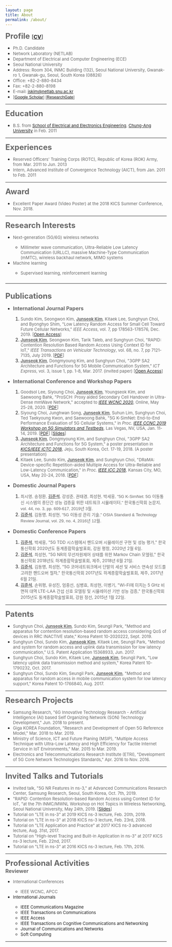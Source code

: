 ```yaml
---
layout: page
title: About
permalink: /about/
---
```


<div>
<div><strong><font color="#666666"><font size="5">Profile </font><font size="3">[<a href="https://www.dropbox.com/s/zdnd7me7hdo4psq/CV_Junseok_Kim.pdf?dl=0" target="_blank">CV</a>]</font></font></strong></div>
<ul><li><font color="#666666" size="2">Ph.D. Candidate</font></li>
<li><font color="#666666" size="2">Network Laboratory (NETLAB)</font></li>
<li><font color="#666666" size="2">Department of Electrical and Computer Engineering (ECE)</font></li>
<li><font color="#666666" size="2">Seoul National University</font></li>
<li><font color="#666666" size="2">Address: Room 304, INMC Building (132), Seoul National University, Gwanak-ro 1, Gwanak-gu, Seoul, South Korea (08826)</font></li>
<li><font color="#666666" size="2">Office: +82-2-880-8434</font></li>
<li><font color="#666666" size="2">Fax: +82-2-880-8198</font></li>
<li><font color="#666666" size="2">E-mail: <a href="mailto:jskim@netlab.snu.ac.kr">jskim@netlab.snu.ac.kr</a></font></li>
<li><font color="#666666" size="2">[<a href="https://scholar.google.co.kr/citations?user=mJTAhlgAAAAJ&amp;hl=ko" style="font-family:arial,sans-serif;background-color:transparent" target="_blank">Google Scholar</a><span style="font-family:arial,sans-serif;background-color:transparent">] [</span><a href="https://www.researchgate.net/profile/Junseok_Kim9" style="font-family:arial,sans-serif;background-color:transparent" target="_blank">ResearchGate</a><span style="font-family:arial,sans-serif;background-color:transparent">]</span></font></li></ul>
<div>
<hr>
<strong><font color="#666666" size="5">Education</font></strong></div>
<div>
<ul><li><span style="background-color:transparent"><font color="#666666" size="2">B.S. from <a href="http://eeehome.cau.ac.kr/" target="_blank">School of Electrical and Electronics Engineering</a>, <a href="http://cau.ac.kr" target="_blank">Chung-Ang University</a> in Feb. 2011</font></span></li></ul>
</div>
<div>
<div>
<hr>
<strong><font color="#666666" size="5">Experiences</font></strong></div>
<div>
<ul><li><font color="#666666" size="2">Reserved Officers' Training Corps (ROTC), Republic of Korea (ROK) Army, from Mar. 2011 to Jun. 2013&nbsp;</font></li>
<li><font color="#666666" size="2">Intern, Advanced Institute of Convergence Technology (AICT), from Jan. 2011 to Feb. 2011&nbsp;</font></li></ul>
</div>
<div>
<hr>
<font color="#666666" size="5"><b>Award</b></font></div>
<div>
<ul><li><font color="#666666" size="2">Excellent Paper Award (Video Poster) at the 2018 KICS Summer Conference, Nov. 2018.</font></li></ul>
<hr>
</div>
<div><font color="#666666" size="5"><strong>Research Interests</strong></font></div>
</div>
<div>
<ul><li><font color="#666666" size="2">Next-generation (5G/6G) wireless networks</font></li>
<ul><li><font color="#666666" size="2">Millimeter wave communication, Ultra-Reliable Low Latency Communication (URLLC), massive Machine-Type Communication (mMTC), wireless&nbsp;backhaul network, MIMO systems</font></li></ul>
<li><font color="#666666" size="2">Machine learning</font></li>
<ul><li><font color="#666666" size="2">Supervised learning, reinforcement learning</font></li></ul></ul>
</div>
<div style="font-size:x-large">
<hr>
<strong><font color="#666666">Publications</font></strong></div>
<ul><li><strong><font color="#666666" size="3">International Journal Papers</font></strong></li></ul>
<div>
<ol>
<ol><li><font color="#666666" size="2"><span style="background-color:transparent">Sundo Kim, Seongwon Kim, <b><u>Junseok Kim</u></b>, Kitaek Lee, Sunghyun Choi, and Byonghyo Shim, "Low Latency Random Access for Small Cell Toward Future Cellular Networks," <i>IEEE Access</i>, vol. 7, pp 178563-178576, Dec. 2019. [<a href="https://ieeexplore.ieee.org/stamp/stamp.jsp?tp=&amp;arnumber=8931749" target="_blank">Open Access</a>]</span></font></li>
<li><font color="#666666" size="2"><span style="background-color:transparent"><b><u>Junseok Kim</u></b>, Seongwon Kim, Tarik Taleb, and Sunghyun Choi, "RAPID: Contention Resolution Based Random Access Using Context ID for IoT,"&nbsp;</span><i>IEEE Transactions on Vehicular Technology</i>, vol. 68, no. 7, pp 7121-7135, July 2019. [<a href="https://ieeexplore.ieee.org/stamp/stamp.jsp?tp=&amp;arnumber=8730509" target="_blank">PDF</a>]</font></li>
<li><font color="#666666" size="2"><b><u>Junseok Kim</u></b>, Dongmyoung Kim, and Sunghyun Choi, "3GPP SA2 Architecture and Functions for 5G Mobile Communication System," <i>ICT Express</i>, vol. 3, issue 1, pp. 1-8, Mar. 2017. (invited paper) [<a href="http://www.sciencedirect.com/science/article/pii/S240595951730019X" target="_blank">Open Access</a>]</font></li>
</ol>
</ol>
</div>
<ul><li><strong><font color="#666666" size="3">International Conference and Workshop Papers</font></strong></li></ul>
<div>
<ol>
<ol><li><font color="#666666" size="2"><span style="background-color:transparent">Goodsol Lee, Siyoung Choi, <b><u>Junseok Kim</u></b>, Youngseok Kim, and Saewoong Bahk, "ProSCH: Proxy aided Secondary Cell Handover in Ultra-Dense mmWave Network," accepted to <i><a href="https://wcnc2020.ieee-wcnc.org/" target="_blank">IEEE WCNC 2020</a></i>, Online, May 25-28, 2020. [<a href="https://drive.google.com/file/d/1PmknKhbM-lQIOWHKf_dmL-oX2vLeWREl/view" target="_blank">PDF</a>]</span></font></li>
<li><font color="#666666" size="2"><span style="background-color:transparent">Siyoung Choi, Junghwan Song, <b><u>Junseok Kim</u></b>, Suhun Lim, Sunghyun Choi, Ted Taekyoung Kwon, and Saewoong Bahk, "5G K-SimNet: End-to-End Performance Evaluation of 5G Cellular Systems,"&nbsp;</span>in <i>Proc. <a href="https://ccnc2019.ieee-ccnc.org/workshop/1st-ieee-workshop-5g-simulators-and-testbeds-5gsim" target="_blank">IEEE CCNC 2019 Workshop on 5G Simulators and Testbeds</a></i>, Las Vegas, NV, USA, Jan. 11-14, 2019. [<a href="https://ieeexplore.ieee.org/abstract/document/8651686" target="_blank">PDF</a>] [<a href="https://www.dropbox.com/s/0tu1nr7y5v1pnv9/19-jskim14-CCNC-5G_K-SimNet.pdf?dl=0" target="_blank">Slides</a>]</font></li>
<li><font color="#666666" size="2"><b><u>Junseok Kim</u></b>, Dongmyoung Kim, and Sunghyun Choi, "3GPP SA2 Architecture and Functions for 5G System," a poster presentation in <i><a href="http://2018.ictc.org/" target="_blank">KICS/IEEE ICTC 2018</a></i>, Jeju, South Korea, Oct. 17-19, 2018. (A poster presentation)</font></li>
<li><font color="#666666" size="2">Kitaek Lee, Sundo Kim, <b><u>Junseok Kim</u></b>, and Sunghyun Choi, "DRaMA: Device-specific Repetition-aided Multiple Access for Ultra-Reliable and Low-Latency Communication," in <i>Proc. <a href="https://icc2018.ieee-icc.org/" target="_blank">IEEE ICC 2018</a></i>, Kansas City, MO, USA, May 20-24, 2018. [<a href="https://ieeexplore.ieee.org/abstract/document/8422166" target="_blank">PDF</a>]</font></li>
</ol>
</ol>
</div>
<ul style="font-weight:700"><li><strong><font color="#666666" size="3">Domestic Journal Papers</font></strong></li></ul>
<div>
<ol>
<ol><li style="background-color:transparent"><span style="font-family:arial,sans-serif;background-color:transparent"><font color="#666666" size="2">최시영, 송정환, <b><u>김준석</u></b>, 강성준, 권태경, 최성현, 박세웅, "5G K-SimNet: 5G 이동통신 시스템의 종단간 성능 검증을 위한 네트워크 시뮬레이터," 한국통신학회 논문지, vol. 44, no. 3, pp. 609-617, 2019년 3월.</font></span></li>
<li style="background-color:transparent"><font color="#666666" face="arial, sans-serif" size="2"><b><u>김준석</u></b>, 김동명, 최성현, "5G 이동성 관리 기술," OSIA Standard &amp; Technology Review Journal, vol. 29, no. 4, 2016년 12월.</font></li>
</ol>
</ol>
</div>
<ul style="font-weight:700"><li><strong><font color="#666666" size="3">Domestic Conference Papers</font></strong></li></ul>
<div>
<ol>
<ol><li style="background-color:transparent"><font color="#666666" size="2"><u style="font-weight:bold">김준석</u>, 박세웅, "5G TDD 시스템에서 핸드오버 시뮬레이션 구현 및 성능 평가," 한국통신학회 2020년도 동계종합학술발표회, 강원 평창, 2020년 2월 6일.</font></li>
<li style="background-color:transparent"><font color="#666666" size="2"><b><u>김준석</u></b>, 최성현, "5G NR의 무선자원제어 상태를 위한 Markov Chain 모델링," 한국통신학회 2018년도 하계종합학술발표회, 제주, 2018년 6월 21일.</font></li>
<li style="background-color:transparent"><font color="#666666" size="2"><b><u>김준석</u></b>, 김동명, 최성현, "5G 코어네트워크에서 단말의 세션 및 서비스 연속성 모드를 고려한 핸드오버 절차," 한국통신학회 2017년도 하계종합학술발표회, 제주, 2017년 6월 21일.&nbsp;&nbsp;</font></li>
<li style="background-color:transparent"><font color="#666666" size="2"><b><u>김준석</u></b>, 손위평, 유성진, 엄중선, 심병효, 최성현, 이병기, "Wi-Fi에 미치는 5 GHz 비면허 대역 LTE-LAA 간섭 신호 모델링 및 시뮬레이션 기반 성능 검증," 한국통신학회 2015년도 동계종합학술발표회, 강원 정선, 2015년 1월 22일.&nbsp;</font></li>
</ol>
</ol>
<div>
<hr>
<strong style="font-size:x-large"><font color="#666666">Patents</font></strong></div>
<div>
<ul><li><span style="background-color:transparent"><font color="#666666" size="2">Sunghyun Choi, <b><u>Junseok Kim</u></b>, Sundo Kim, Seungil Park, "Method and apparatus for contention resolution-based random access considering QoS of devices in RRC INACTIVE state," Korea Patent 10-2020222, Sept. 2019.</font></span></li>
<li><font color="#666666" size="2">Sunghyun Choi, Sundo Kim, <b><u>Junseok Kim</u></b>, Kitaek Lee, Seungil Park, "Method and system for random access and uplink data transmission for low latency communication," U.S. Patent Application 15368933, Jun. 2017.</font></li>
<li><font color="#666666" size="2">Sunghyun Choi, Sundo Kim, Kitaek Lee, <b><u>Junseok Kim</u></b>, Seungil Park, "Low latency uplink data transmission method and system," Korea Patent 10-1790232, Oct. 2017.</font></li>
<li><font color="#666666" size="2">Sunghyun Choi, Sundo Kim, Seungil Park, <b><u>Junseok Kim</u></b>, "Method and apparatus for random access in mobile communication system for low latency support," Korea Patent 10-1766840, Aug. 2017.</font></li></ul>
<hr>
<strong style="font-size:x-large"><font color="#666666">Research Projects</font></strong></div>
<div>
<ul><li><span style="background-color:transparent"><font color="#666666" size="2">Samsung Research, "6G Innovative Technology Research - Artificial Intelligence (AI) based Self Organizing Network (SON) Technology Development," Jun. 2018 to present.</font></span></li>
<li><font color="#666666" size="2">Giga KOREA Foundation, "Research and Development of Open 5G Reference Model," Mar. 2018 to Mar. 2019.</font></li>
<li><font color="#666666" size="2">Ministry of Science, ICT and Future Planing (MSIP), "Multiple Access Technique with Ultra-Low Latency and High Efficiency for Tactile Internet Service in IoT Environments," Mar. 2015 to Mar. 2019.</font></li>
<li><font color="#666666" size="2">Electronics and Telecommunications Research Institute (ETRI), "Development of 5G Core Network Technologies Standards," Apr. 2016 to Nov. 2016.</font></li></ul>
<hr>
<font color="#666666" size="5"><b>Invited Talks and Tutorials</b></font></div>
<div>
<ul><li><font color="#666666" size="2">Invited talk, "5G NR Features in ns-3," at Advanced Communications Research Center, Samsung Research, Seoul, South Korea, Oct. 7th, 2019.</font></li>
<li><font color="#666666" size="2">"RAPID: Contention Resolution-based Random Access using Context ID for IoT, "at the 7th INMC/MWNL Workshop on Hot Topics in Wireless Networking, Seoul National University, May 24th, 2019. [<a href="https://www.dropbox.com/s/umc6a1zb7231k0m/190524-jskim14-INMC_MWNLworkshop_RAPID.pptx?dl=0" target="_blank">Slides</a>]</font></li>
<li><font color="#666666" size="2">Tutorial on "LTE in ns-3" at 2019 KICS ns-3 lecture, Feb. 20th, 2019.</font></li>
<li><font color="#666666" size="2" style="background-color:transparent">Tutorial on "LTE in ns-3" at 2018 KICS ns-3 lecture, Feb. 23rd, 2018.</font></li>
<li><font color="#666666" size="2" style="background-color:transparent">Tutorial on "LTE Application and Practice" at 2017 KICS ns-3 advanced lecture, Aug. 31st, 2017.</font></li>
<li><font color="#666666" size="2" style="background-color:transparent">Tutorial on "High-level Tracing and Built-in Application in ns-3" at 2017 KICS ns-3 lecture, Feb. 22nd, 2017.</font></li>
<li><font color="#666666" size="2" style="background-color:transparent">Tutorial on "LTE in ns-3" at 2016 KICS ns-3 lecture, Feb. 17th, 2016.</font></li></ul>
</div>
<div style="text-align:left">
<hr>
<strong style="font-size:x-large"><font color="#666666">Professional Activities</font></strong></div>
</div>
<div style="text-align:left"><b><font color="#666666" size="3">Reviewer</font></b></div>
<div style="text-align:left">
<ul><li><span style="color:rgb(102,102,102);background-color:transparent"><font size="2">International Conferences</font></span></li>
<ul><li><span style="color:rgb(102,102,102);background-color:transparent"><font size="2">IEEE WCNC, APCC</font></span></li></ul>
<li><font size="2">International Journals</font></li>
<ul><li><font size="2">IEEE Communications Magazine</font></li>
<li><font size="2">IEEE Transactions on Communications</font></li>
<li><font size="2">IEEE Access</font></li>
<li><font size="2">IEEE Transactions on Cognitive Communications and Networking</font></li>
<li><font size="2">Journal of Communications and Networks</font></li>
<li><font size="2">Soft Computing</font></li></ul></ul>
</div>
<div>
<div style="text-align:left">
<hr>
</div>
<div style="text-align:left"><font color="#666666"><br>
</font></div>
</div>
